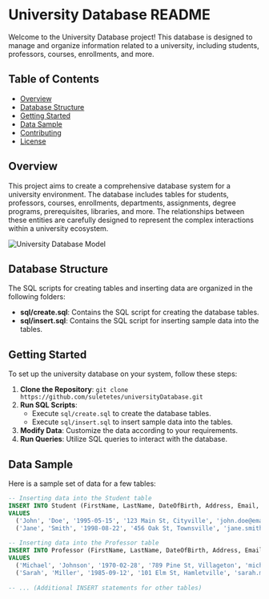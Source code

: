 # University Database README

Welcome to the University Database project! This database is designed to manage and organize information related to a university, including students, professors, courses, enrollments, and more.

## Table of Contents

- [Overview](#overview)
- [Database Structure](#database-structure)
- [Getting Started](#getting-started)
- [Data Sample](#data-sample)
- [Contributing](#contributing)
- [License](#license)

## Overview

This project aims to create a comprehensive database system for a university environment. The database includes tables for students, professors, courses, enrollments, departments, assignments, degree programs, prerequisites, libraries, and more. The relationships between these entities are carefully designed to represent the complex interactions within a university ecosystem.

![University Database Model](model/universityERD.png)

## Database Structure

The SQL scripts for creating tables and inserting data are organized in the following folders:

- **sql/create.sql**: Contains the SQL script for creating the database tables.
- **sql/insert.sql**: Contains the SQL script for inserting sample data into the tables.

## Getting Started

To set up the university database on your system, follow these steps:

1. **Clone the Repository**: `git clone https://github.com/suletetes/universityDatabase.git`
2. **Run SQL Scripts**:
   - Execute `sql/create.sql` to create the database tables.
   - Execute `sql/insert.sql` to insert sample data into the tables.
3. **Modify Data**: Customize the data according to your requirements.
4. **Run Queries**: Utilize SQL queries to interact with the database.

## Data Sample

Here is a sample set of data for a few tables:

```sql
-- Inserting data into the Student table
INSERT INTO Student (FirstName, LastName, DateOfBirth, Address, Email, Major)
VALUES
  ('John', 'Doe', '1995-05-15', '123 Main St, Cityville', 'john.doe@email.com', 'Computer Science'),
  ('Jane', 'Smith', '1998-08-22', '456 Oak St, Townsville', 'jane.smith@email.com', 'Biology');
  
-- Inserting data into the Professor table
INSERT INTO Professor (FirstName, LastName, DateOfBirth, Address, Email, Department)
VALUES
  ('Michael', 'Johnson', '1970-02-28', '789 Pine St, Villageton', 'michael.johnson@email.com', 'Computer Science'),
  ('Sarah', 'Miller', '1985-09-12', '101 Elm St, Hamletville', 'sarah.miller@email.com', 'Biology');
  
-- ... (Additional INSERT statements for other tables)
